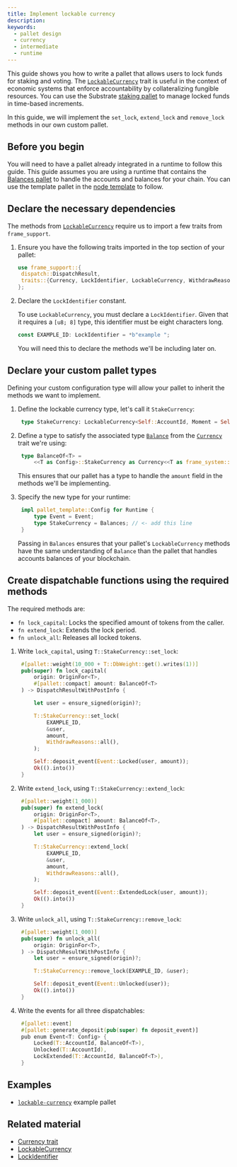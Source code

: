 ```yaml
---
title: Implement lockable currency
description:
keywords:
  - pallet design
  - currency
  - intermediate
  - runtime
---
```


This guide shows you how to write a pallet that allows users to lock funds for staking and voting.
The [`LockableCurrency`](https://paritytech.github.io/substrate/master/frame_support/traits/trait.LockableCurrency.html) trait is useful in the context of economic systems that enforce accountability by collateralizing fungible resources.
You can use the Substrate [staking pallet](https://paritytech.github.io/substrate/master/pallet_staking/index.html) to manage locked funds in time-based increments.

In this guide, we will implement the `set_lock`, `extend_lock` and `remove_lock` methods in our own custom pallet.

## Before you begin

You will need to have a pallet already integrated in a runtime to follow this guide.
This guide assumes you are using a runtime that contains the [Balances pallet](https://github.com/paritytech/substrate/tree/master/frame/balances) to handle the accounts and balances for your chain.
You can use the template pallet in the [node template](https://github.com/substrate-developer-hub/substrate-node-template) to follow.

## Declare the necessary dependencies

The methods from [`LockableCurrency`](https://paritytech.github.io/substrate/master/frame_support/traits/trait.LockableCurrency.html) require us to import a few traits from `frame_support`.

1. Ensure you have the following traits imported in the top section of your pallet:

   ```rust
   use frame_support::{
   	dispatch::DispatchResult,
   	traits::{Currency, LockIdentifier, LockableCurrency, WithdrawReasons},
   };
   ```

1. Declare the `LockIdentifier` constant.

   To use `LockableCurrency`, you must declare a `LockIdentifier`.
   Given that it requires a `[u8; 8]` type, this identifier must be eight characters long.

   ```rust
   const EXAMPLE_ID: LockIdentifier = *b"example ";
   ```

   You will need this to declare the methods we'll be including later on.

## Declare your custom pallet types

Defining your custom configuration type will allow your pallet to inherit the methods we want to implement.

1. Define the lockable currency type, let's call it `StakeCurrency`:

   ```rust
   	type StakeCurrency: LockableCurrency<Self::AccountId, Moment = Self::BlockNumber>;
   ```

1. Define a type to satisfy the associated type [`Balance`](https://paritytech.github.io/substrate/master/frame_support/traits/tokens/currency/trait.Currency.html#associatedtype.Balance) from the [`Currency`](https://paritytech.github.io/substrate/master/frame_support/traits/tokens/currency/trait.Currency.html) trait we're using:

   ```rust
   	type BalanceOf<T> =
   		<<T as Config>::StakeCurrency as Currency<<T as frame_system::Config>::AccountId>>::Balance;
   ```

   This ensures that our pallet has a type to handle the `amount` field in the methods we'll be implementing.

1. Specify the new type for your runtime:

   ```rust
   	impl pallet_template::Config for Runtime {
   		type Event = Event;
   		type StakeCurrency = Balances; // <- add this line
   	}
   ```

   Passing in `Balances` ensures that your pallet's `LockableCurrency` methods have the same understanding of `Balance` than the pallet that handles accounts balances of your blockchain.

## Create dispatchable functions using the required methods

The required methods are:

- `fn lock_capital`: Locks the specified amount of tokens from the caller.
- `fn extend_lock`: Extends the lock period.
- `fn unlock_all`: Releases all locked tokens.

1. Write `lock_capital`, using `T::StakeCurrency::set_lock`:

   ```rust
   	#[pallet::weight(10_000 + T::DbWeight::get().writes(1))]
   	pub(super) fn lock_capital(
   		origin: OriginFor<T>,
   		#[pallet::compact] amount: BalanceOf<T>
   	) -> DispatchResultWithPostInfo {

   		let user = ensure_signed(origin)?;

   		T::StakeCurrency::set_lock(
   			EXAMPLE_ID,
   			&user,
   			amount,
   			WithdrawReasons::all(),
   		);

   		Self::deposit_event(Event::Locked(user, amount));
   		Ok(().into())
   	}
   ```

1. Write `extend_lock`, using `T::StakeCurrency::extend_lock`:

   ```rust
   	#[pallet::weight(1_000)]
   	pub(super) fn extend_lock(
   		origin: OriginFor<T>,
   		#[pallet::compact] amount: BalanceOf<T>,
   	) -> DispatchResultWithPostInfo {
   		let user = ensure_signed(origin)?;

   		T::StakeCurrency::extend_lock(
   			EXAMPLE_ID,
   			&user,
   			amount,
   			WithdrawReasons::all(),
   		);

   		Self::deposit_event(Event::ExtendedLock(user, amount));
   		Ok(().into())
   	}
   ```

1. Write `unlock_all`, using `T::StakeCurrency::remove_lock`:

   ```rust
   	#[pallet::weight(1_000)]
   	pub(super) fn unlock_all(
   		origin: OriginFor<T>,
   	) -> DispatchResultWithPostInfo {
   		let user = ensure_signed(origin)?;

   		T::StakeCurrency::remove_lock(EXAMPLE_ID, &user);

   		Self::deposit_event(Event::Unlocked(user));
   		Ok(().into())
   	}
   ```

1. Write the events for all three dispatchables:

   ```rust
   	#[pallet::event]
   	#[pallet::generate_deposit(pub(super) fn deposit_event)]
   	pub enum Event<T: Config> {
   		Locked(T::AccountId, BalanceOf<T>),
   		Unlocked(T::AccountId),
   		LockExtended(T::AccountId, BalanceOf<T>),
   	}
   ```

## Examples

- [`lockable-currency`](https://github.com/substrate-developer-hub/substrate-how-to-guides/blob/main/example-code/template-node/pallets/lockable-currency/src/lib.rs) example pallet

## Related material

- [Currency trait](https://paritytech.github.io/substrate/master/frame_support/traits/tokens/currency/trait.Currency.html)
- [LockableCurrency](https://paritytech.github.io/substrate/master/frame_support/traits/trait.LockableCurrency.html)
- [LockIdentifier](https://paritytech.github.io/substrate/master/frame_support/traits/type.LockIdentifier.html)
